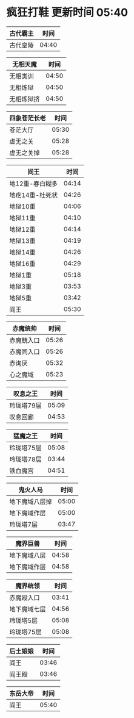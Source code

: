 # 疯狂打鞋 更新时间 05:40

| 古代霸主   | 时间    |
|--------|-------|
| 古代皇陵 | 04:40 |

| 无相天魔   | 时间    |
|--------|-------|
| 无相类训 | 04:50 |
| 无相炼狱 | 04:50 |
| 无相炼狱挤 | 04:50 |

| 四象苍茫长老   | 时间    |
|--------|-------|
| 苍茫大厅 | 05:30 |
| 虚无之关 | 05:28 |
| 虚无之关掉 | 05:28 |

| 间王   | 时间    |
|--------|-------|
| 地12重-春白糊多 | 04:14 |
| 地疙14重-杜死状 | 04:26 |
| 地狱10重 | 04:06 |
| 地狱11重 | 04:10 |
| 地狱12重 | 04:14 |
| 地狱13重 | 04:19 |
| 地狱14重 | 04:26 |
| 地狱16重 | 04:29 |
| 地狱1重 | 05:18 |
| 地狱3重 | 03:53 |
| 地狱5重 | 03:42 |
| 阎王 | 05:30 |

| 赤魔统帅   | 时间    |
|--------|-------|
| 赤魔兢入口 | 05:26 |
| 赤魔同入口 | 05:26 |
| 赤询厌 | 05:32 |
| 心之魔域 | 05:23 |

| 叹息之王   | 时间    |
|--------|-------|
| 玲珑塔79层 | 05:09 |
| 叹息回廊 | 04:53 |

| 猛魔之王   | 时间    |
|--------|-------|
| 玲珑塔75层 | 05:08 |
| 玲珑塔78层 | 03:44 |
| 铁血魔宫 | 04:51 |

| 鬼火人马   | 时间    |
|--------|-------|
| 地下魔域八层掉 | 05:00 |
| 地下魔域作层 | 05:00 |
| 玲珑塔7层 | 03:47 |

| 魔界巨兽   | 时间    |
|--------|-------|
| 地下魔域八层 | 04:58 |
| 地下魔域作层 | 04:58 |

| 魔界统领   | 时间    |
|--------|-------|
| 赤魔殴入口 | 03:41 |
| 地下魔域七层 | 04:56 |
| 玲珑塔5层 | 05:08 |
| 玲珑塔75层 | 05:08 |

| 后土娘娘   | 时间    |
|--------|-------|
| 阎王 | 03:46 |
| 阎王殿 | 03:46 |

| 东岳大帝   | 时间    |
|--------|-------|
| 阎王 | 05:40 |